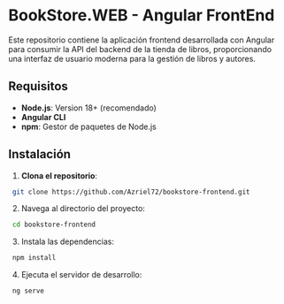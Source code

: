 # BookStore.WEB - Angular FrontEnd

Este repositorio contiene la aplicación frontend desarrollada con Angular para consumir la API del backend de la tienda de libros, proporcionando una interfaz de usuario moderna para la gestión de libros y autores.

## Requisitos

- **Node.js**: Version 18+ (recomendado)
- **Angular CLI**
- **npm**: Gestor de paquetes de Node.js

## Instalación

1. **Clona el repositorio**:
  ```bash
   git clone https://github.com/Azriel72/bookstore-frontend.git
  ```

2. Navega al directorio del proyecto:

  ```bash
   cd bookstore-frontend
  ```

3. Instala las dependencias:

  ```bash
   npm install
  ```

4. Ejecuta el servidor de desarrollo:

  ```bash
   ng serve
  ```
